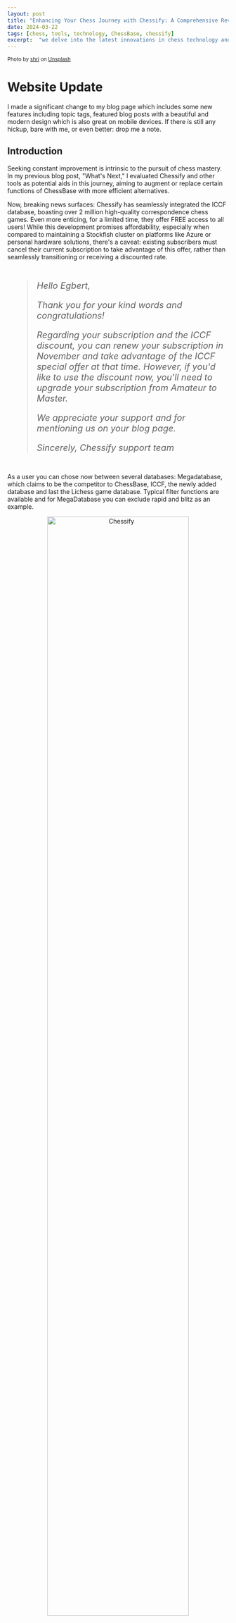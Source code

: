 ```yaml
---
layout: post
title: "Enhancing Your Chess Journey with Chessify: A Comprehensive Review"
date: 2024-03-22
tags: [chess, tools, technology, ChessBase, chessify]
excerpt:  "we delve into the latest innovations in chess technology and explore the enhancements Chessify brings to the table."
---
```


<div style="text-align: left; font-size: smaller;">
Photo by <a href="https://unsplash.com/@thefatdash?utm_content=creditCopyText&utm_medium=referral&utm_source=unsplash">shri</a> on <a href="https://unsplash.com/photos/chess-pieces-on-chess-board-CG-JvqWqutM?utm_content=creditCopyText&utm_medium=referral&utm_source=unsplash">Unsplash</a>
</div>  

# Website Update

I made a significant change to my blog page which includes some new features including topic tags, featured blog posts with a beautiful and modern design which is also great on mobile devices. If there is still any hickup, bare with me, or even better: drop me a note.

## Introduction

Seeking constant improvement is intrinsic to the pursuit of chess mastery. In my previous blog post, "What's Next," I evaluated Chessify and other tools as potential aids in this journey, aiming to augment or replace certain functions of ChessBase with more efficient alternatives.

Now, breaking news surfaces: Chessify has seamlessly integrated the ICCF database, boasting over 2 million high-quality correspondence chess games. Even more enticing, for a limited time, they offer FREE access to all users! While this development promises affordability, especially when compared to maintaining a Stockfish cluster on platforms like Azure or personal hardware solutions, there's a caveat: existing subscribers must cancel their current subscription to take advantage of this offer, rather than seamlessly transitioning or receiving a discounted rate.



<div style="border: 1px solid white; padding: 10px">
     <blockquote style="font-size: 20px; font-style: italic; font-weight: 400;">
Hello Egbert,

Thank you for your kind words and congratulations!

Regarding your subscription and the ICCF discount, you can renew your subscription in November and take advantage of the ICCF special offer at that time. However, if you'd like to use the discount now, you'll need to upgrade your subscription from Amateur to Master.

We appreciate your support and for mentioning us on your blog page. 

Sincerely,
Chessify support team
   </blockquote>
</div>

As a user you can chose now between several databases: Megadatabase, which claims to be the competitor to ChessBase, ICCF, the newly added database and last the Lichess game database. Typical filter functions are available and for MegaDatabase you can exclude rapid and blitz as an example.

<div style="text-align:center;">
  <img src="{{site.baseurl}}/images/Chessify 2024-03-20 160443.png" alt="Chessify" style="width:80%;">
</div>

I proceeded to put Chessify through its paces, initiating several maneuvers and analyses. Firstly, I filtered games with my name:

<div style="text-align:center;">
  <img src="{{site.baseurl}}/images/Chessify 2024-03-20 163214.png" alt="Chessify" style="width:80%;">
</div>

Subsequently, I requested a thorough analysis with a depth of 30:

<div style="text-align:center;">
  <img src="{{site.baseurl}}/images/Chessify 2024-03-20 164423.png" alt="Chessify" style="width:80%;">
</div>

Initial impressions suggested parity with industry staples like ChessBase or Lichess, yet reality proved otherwise. Utilizing a recent challenging game from the 2024 Champions League, I instructed Chessify to analyze via the ChessBase plugin, employing *Fine* and *9s* parameters. The game, characterized by a tense climax resulting in a draw, exposed a significant discrepancy:

1. ChessBase Tactical Analysis

<iframe style='border: 0;' width='900px' height='600px' src='https://share.chessbase.com/SharedGames/frame/?p=nNnDqfUIXcgWG1elveS60I0zIeLvvKgmmmwDFpbsiMIiR7OuL75ArDMSGRmDPPpW'></iframe>

Subsequently, using the standard PGN from the ICCF website, I subjected it to Chessify's full game analysis, configured with a depth of 20, which is the standard preset on the the website.

2. Chessify Full Game Analysis

<iframe style='border: 0;' width='900px' height='600px' src='https://share.chessbase.com/SharedGames/frame/?p=yFHpqEPJQk5D3BZo3YSiU/Q4FP/Cm3qRxfMH3qPDHuakP01X9doz7tvtMuATRRav'></iframe>

The disparity is stark! Chessify flagged move 33. ..g5?! as a Black inaccuracy, favoring White with a 1.01-point advantage, only to later suggest the erroneous move 34. Bd2!? for White, erroneously indicating a minor advantage. The correct alternative, 34. Qd2, was overlooked.

In contrast, Lichess failed to identify any flaws:

<iframe width="600" height="371" src="https://lichess.org/study/embed/PmMDa3wy/GfOBTEdT" frameborder=0></iframe>

## Chessify Mobile App

Finally, exploring the Chessify Mobile App proved frustrating. Despite its potential, the app operates independently of the Chessify platform, akin to the disjointed structure observed with the ChessBase app. This segmentation introduces an additional revenue stream, diverging from user expectations. Why should loyal subscribers incur extra expenses merely to access the app on mobile devices?


<div style="border: 1px solid white; padding: 10px;">
     <blockquote style="font-size: 20px; font-style: italic; font-weight: 400;">
Actually, our mobile app and website are separate products, so you need different accounts, as well as different subscriptions for them.

If you have any further questions or need assistance, please don't hesitate to reach out.

Sincerely,
Chessify support team
        </blockquote>
</div>

# Conculsion

In the ever-evolving landscape of chess technology, Chessify emerges as a promising contender. Its integration of the ICCF database heralds a new era of accessibility and analysis. However, discrepancies in analysis accuracy and the disjointed nature of its mobile app underscore areas for improvement. As enthusiasts, we eagerly anticipate advancements that align with the seamless, intuitive experience we crave in our pursuit of chess excellence.

